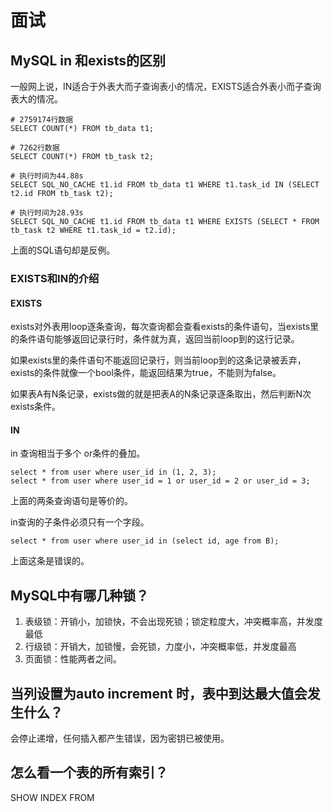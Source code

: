 # 面试

## MySQL in 和exists的区别

一般网上说，IN适合于外表大而子查询表小的情况，EXISTS适合外表小而子查询表大的情况。

```mysql
# 2759174行数据
SELECT COUNT(*) FROM tb_data t1;

# 7262行数据
SELECT COUNT(*) FROM tb_task t2;

# 执行时间为44.88s
SELECT SQL_NO_CACHE t1.id FROM tb_data t1 WHERE t1.task_id IN (SELECT t2.id FROM tb_task t2);

# 执行时间为28.93s
SELECT SQL_NO_CACHE t1.id FROM tb_data t1 WHERE EXISTS (SELECT * FROM tb_task t2 WHERE t1.task_id = t2.id);
```

上面的SQL语句却是反例。

### EXISTS和IN的介绍

#### EXISTS

exists对外表用loop逐条查询，每次查询都会查看exists的条件语句，当exists里的条件语句能够返回记录行时，条件就为真，返回当前loop到的这行记录。

如果exists里的条件语句不能返回记录行，则当前loop到的这条记录被丢弃，exists的条件就像一个bool条件，能返回结果为true，不能则为false。

如果表A有N条记录，exists做的就是把表A的N条记录逐条取出，然后判断N次exists条件。

#### IN
in 查询相当于多个 or条件的叠加。

```mysql
select * from user where user_id in (1, 2, 3);
select * from user where user_id = 1 or user_id = 2 or user_id = 3;
```
上面的两条查询语句是等价的。

in查询的子条件必须只有一个字段。

```mysql
select * from user where user_id in (select id, age from B);
```

上面这条是错误的。


## MySQL中有哪几种锁？
1. 表级锁：开销小，加锁快，不会出现死锁；锁定粒度大，冲突概率高，并发度最低
2. 行级锁：开销大，加锁慢，会死锁，力度小，冲突概率低，并发度最高
3. 页面锁：性能两者之间。

## 当列设置为auto increment 时，表中到达最大值会发生什么？
会停止递增，任何插入都产生错误，因为密钥已被使用。

## 怎么看一个表的所有索引？
SHOW INDEX FROM <tablename>